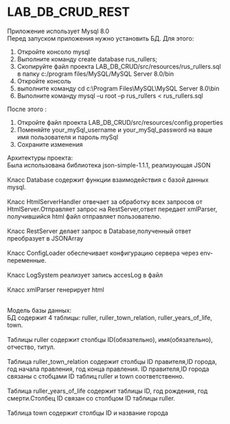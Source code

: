 # LAB_DB_CRUD_REST
Приложение использует Mysql 8.0<br>
Перед запуском приложения нужно установить БД. Для этого:
  1. Откройте консоло mysql
  1. Выполните команду create database rus_rullers;
  1. Скопируйте файл проекта LAB_DB_CRUD/src/resources/rus_rullers.sql в папку c:/program files/MySQL/MySQL Server 8.0/bin
  1. Откройте консоль
  1. выполните команду cd c:\Program Files\MySQL\MySQL Server 8.0\bin
  1. Выполните команду mysql –u root –p rus_rullers < rus_rullers.sql

После этого :
  1. Откройте файл проекта LAB_DB_CRUD/src/resources/config.properties
  1. Поменяйте your_mySql_username и your_mySql_password на ваше имя пользователя и пароль mySql
  1. Сохраните изменения
 
 
  Архитектуры проекта: <br>
    Была использована библиотека json-simple-1.1.1, реализующая JSON<br><br>
    Класс Database содержит функции взаимодействия с базой данных mysql.<br><br>
    Класс HtmlServerHandler отвечает за обработку всех запросов от HtmlServer.Отправляет запрос на RestServer,ответ передает xmlParser,
    получившийся html файл отправляет пользователю.<br><br>
    Класс RestServer делает запрос в Database,полученный ответ преобразует в JSONArray<br><br>
    Класс ConfigLoader обеспечивает конфигурацию сервера через env-переменные.<br><br>
    Класс LogSystem реализует запись accesLog в файл<br><br>
    Класс xmlParser генерирует html <br><br>
  
  Модель базы данных:<br>
  БД содержит 4 таблицы: ruller, ruller_town_relation, ruller_years_of_life, town.<br><br>
  Таблицы ruller содержит столбцы ID(обязательно), имя(обязательно), отчество, титул.<br><br>
  Таблица ruller_town_relation содержит столбцы ID правителя,ID города, год начала правления, год конца правления. ID правителя,ID города 
  связаны с стобцами ID таблиц ruller и town соответственно.<br><br>
  Таблица ruller_years_of_life содержит таблицы ID, год рождения, год смерти.Столбец ID связан со столбцом ID таблицы ruller.<br><br>
  Таблица town содержит столбцы ID и название города 
  
